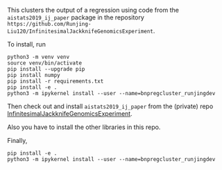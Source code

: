 This clusters the output of a regression using code from the
``aistats2019_ij_paper`` package in the repository
``https://github.com/Runjing-Liu120/InfinitesimalJackknifeGenomicsExperiment``.

To install, run

~~~
python3 -m venv venv
source venv/bin/activate
pip install --upgrade pip
pip install numpy
pip install -r requirements.txt
pip install -e .
python3 -m ipykernel install --user --name=bnpregcluster_runjingdev
~~~

Then check out and install ``aistats2019_ij_paper`` from the (private) repo
[InfinitesimalJackknifeGenomicsExperiment](https://github.com/Runjing-Liu120/InfinitesimalJackknifeGenomicsExperiment).

Also you have to install the other libraries in this repo.

Finally,

~~~
pip install -e .
python3 -m ipykernel install --user --name=bnpregcluster_runjingdev
~~~
